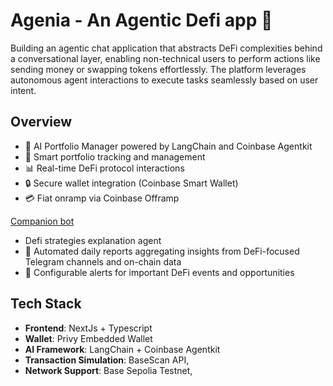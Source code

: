 # Agenia - An Agentic Defi app 💬

Building an agentic chat application that abstracts DeFi complexities behind a conversational layer, enabling non-technical users to perform actions like sending money or swapping tokens effortlessly. The platform leverages autonomous agent interactions to execute tasks seamlessly based on user intent.


## Overview


- 🤖 AI Portfolio Manager powered by LangChain and Coinbase Agentkit
- 💼 Smart portfolio tracking and management
- 📊 Real-time DeFi protocol interactions
- 🔒 Secure wallet integration (Coinbase Smart Wallet)
- 💳 Fiat onramp via Coinbase Offramp

[Companion bot](https://github.com/mr-procrastinator/defi-idea-analyse)
- Defi strategies explanation agent 
- 📱 Automated daily reports aggregating insights from DeFi-focused Telegram channels and on-chain data
- 🔔 Configurable alerts for important DeFi events and opportunities

## Tech Stack

- **Frontend**: NextJs + Typescript
- **Wallet**: Privy Embedded Wallet
- **AI Framework**: LangChain + Coinbase Agentkit
- **Transaction Simulation**: BaseScan API,
- **Network Support**: Base Sepolia Testnet,

